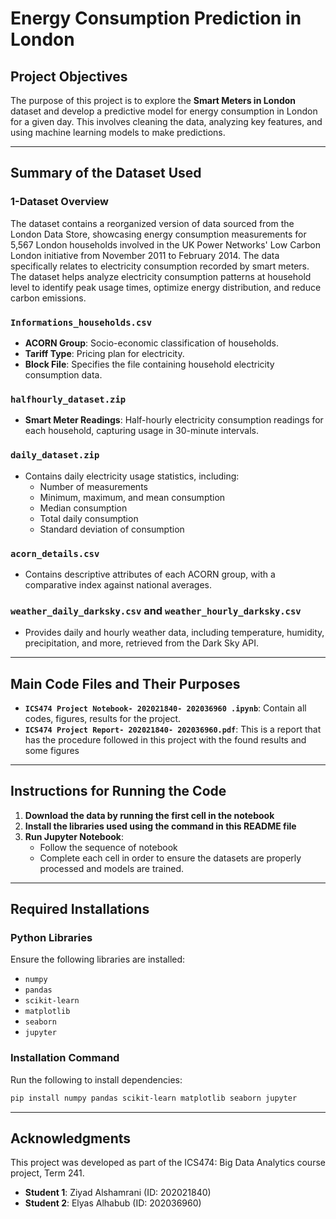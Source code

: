 
# Energy Consumption Prediction in London

## Project Objectives
The purpose of this project is to explore the **Smart Meters in London** dataset and develop a predictive model for energy consumption in London for a given day. This involves cleaning the data, analyzing key features, and using machine learning models to make predictions.

---

## Summary of the Dataset Used 

### 1-Dataset Overview

The dataset contains a reorganized version of data sourced from the London Data Store, showcasing energy consumption measurements for 5,567 London households involved in the UK Power Networks' Low Carbon London initiative from November 2011 to February 2014. The data specifically relates to electricity consumption recorded by smart meters. 
The dataset helps analyze electricity consumption patterns at household level to identify peak usage times, optimize energy distribution, and reduce carbon emissions. 

### `Informations_households.csv`
- **ACORN Group**: Socio-economic classification of households.
- **Tariff Type**: Pricing plan for electricity.
- **Block File**: Specifies the file containing household electricity consumption data.

### `halfhourly_dataset.zip`
- **Smart Meter Readings**: Half-hourly electricity consumption readings for each household, capturing usage in 30-minute intervals.

### `daily_dataset.zip`
- Contains daily electricity usage statistics, including:
  - Number of measurements
  - Minimum, maximum, and mean consumption
  - Median consumption
  - Total daily consumption
  - Standard deviation of consumption

### `acorn_details.csv`
- Contains descriptive attributes of each ACORN group, with a comparative index against national averages.

### `weather_daily_darksky.csv` and `weather_hourly_darksky.csv`
- Provides daily and hourly weather data, including temperature, humidity, precipitation, and more, retrieved from the Dark Sky API.

---

## Main Code Files and Their Purposes


- **`ICS474 Project Notebook- 202021840- 202036960 .ipynb`**: Contain all codes, figures, results for the project.
- **`ICS474 Project Report- 202021840- 202036960.pdf`**: This is a report that has the procedure followed in this project with the found results and some figures

---

## Instructions for Running the Code

1. **Download the data by running the first cell in the notebook** 
2. **Install the libraries used using the command in this README file** 
3. **Run Jupyter Notebook**:
   - Follow the sequence of notebook
   - Complete each cell in order to ensure the datasets are properly processed and models are trained.
---

## Required Installations

### Python Libraries
Ensure the following libraries are installed:
- `numpy`
- `pandas`
- `scikit-learn`
- `matplotlib`
- `seaborn`
- `jupyter`

### Installation Command
Run the following to install dependencies:
```bash
pip install numpy pandas scikit-learn matplotlib seaborn jupyter
```

---

## Acknowledgments
This project was developed as part of the ICS474: Big Data Analytics course project, Term 241.
- **Student 1**: Ziyad Alshamrani (ID: 202021840)
- **Student 2**: Elyas Alhabub (ID: 202036960)
